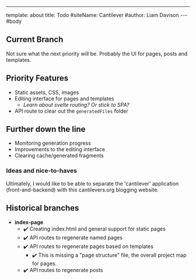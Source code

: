 ---
template: about
title: Todo
#siteName: Cantilever
#author: Liam Davison
--- #body
## Current Branch

Not sure what the next priority will be. Probably the UI for pages, posts and templates.

## Priority Features

- Static assets, CSS, images
- Editing interface for pages and templates
  - _Learn about svelte routing? Or stick to SPA?_
- API route to clear out the `generatedFiles` folder

## Further down the line

- Monitoring generation progress
- Improvements to the editing interface
- Clearing cache/generated fragments

### Ideas and nice-to-haves

Ultimately, I would like to be able to separate the 'cantilever' application (front-and-backend) with this cantilevers.org blogging website.

## Historical branches

- **index-page**
  - ✔️ Creating index.html and general support for static pages
  - ✔️ API routes to regenerate named pages
  - ✔️ API routes to regenerate pages based on templates
    - ✔️ This is missing a "page structure" file, the overall project map for pages.
  - ✔️ API routes to regenerate posts